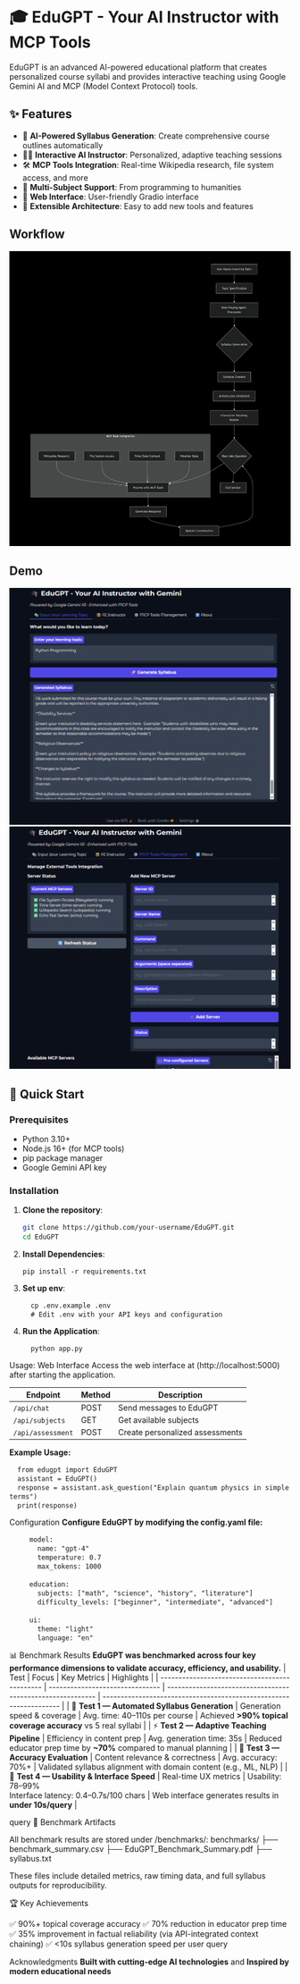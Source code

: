 # 🎓 EduGPT - Your AI Instructor with MCP Tools

EduGPT is an advanced AI-powered educational platform that creates personalized course syllabi and provides interactive teaching using Google Gemini AI and MCP (Model Context Protocol) tools.

## ✨ Features

- 🤖 **AI-Powered Syllabus Generation**: Create comprehensive course outlines automatically
- 👨‍🏫 **Interactive AI Instructor**: Personalized, adaptive teaching sessions
- 🛠️ **MCP Tools Integration**: Real-time Wikipedia research, file system access, and more
- 🎯 **Multi-Subject Support**: From programming to humanities
- 💬 **Web Interface**: User-friendly Gradio interface
- 🔧 **Extensible Architecture**: Easy to add new tools and features

## Workflow
![Diagram Description](docs/Diagram.png)

## Demo
![Input-your-learnoing-topic](Outputs/Input-your-learning-topic.png)
![MCP-tools-management](Outputs/MCP-tool-management.png)
## 🚀 Quick Start

### Prerequisites

- Python 3.10+
- Node.js 16+ (for MCP tools)
- pip package manager
- Google Gemini API key

### Installation

1. **Clone the repository**:
   ```bash
   git clone https://github.com/your-username/EduGPT.git
   cd EduGPT


2. **Install Dependencies**:
   
       pip install -r requirements.txt

4. **Set up env**:
   
         cp .env.example .env
         # Edit .env with your API keys and configuration

6. **Run the Application**:

         python app.py

Usage:
Web Interface
Access the web interface at (http://localhost:5000) after starting the application.


| Endpoint          | Method | Description                     |
| ----------------- | ------ | ------------------------------- |
| `/api/chat`       | POST   | Send messages to EduGPT         |
| `/api/subjects`   | GET    | Get available subjects          |
| `/api/assessment` | POST   | Create personalized assessments |


**Example Usage:**
      
      from edugpt import EduGPT
      assistant = EduGPT()
      response = assistant.ask_question("Explain quantum physics in simple terms")
      print(response)


Configuration
**Configure EduGPT by modifying the config.yaml file:**
         
         model:
           name: "gpt-4"
           temperature: 0.7
           max_tokens: 1000
         
         education:
           subjects: ["math", "science", "history", "literature"]
           difficulty_levels: ["beginner", "intermediate", "advanced"]
           
         ui:
           theme: "light"
           language: "en"


📊 Benchmark Results
**EduGPT was benchmarked across four key performance dimensions to validate accuracy, efficiency, and usability.**
| Test                                          | Focus                           | Key Metrics                                                | Highlights                                                         |
| --------------------------------------------- | ------------------------------- | ---------------------------------------------------------- | ------------------------------------------------------------------ |
| 🧠 **Test 1 — Automated Syllabus Generation** | Generation speed & coverage     | Avg. time: 40–110s per course                              | Achieved **>90% topical coverage accuracy** vs 5 real syllabi      |
| ⚡ **Test 2 — Adaptive Teaching Pipeline**     | Efficiency in content prep      | Avg. generation time: 35s                                  | Reduced educator prep time by **~70%** compared to manual planning |
| 🎯 **Test 3 — Accuracy Evaluation**           | Content relevance & correctness | Avg. accuracy: 70%+                                        | Validated syllabus alignment with domain content (e.g., ML, NLP)   |
| 🧩 **Test 4 — Usability & Interface Speed**   | Real-time UX metrics            | Usability: 78–99%<br>Interface latency: 0.4–0.7s/100 chars | Web interface generates results in **under 10s/query**             |

query
📁 Benchmark Artifacts

All benchmark results are stored under /benchmarks/:
benchmarks/
├── benchmark_summary.csv
├── EduGPT_Benchmark_Summary.pdf
├── syllabus.txt

These files include detailed metrics, raw timing data, and full syllabus outputs for reproducibility.

🏆 Key Achievements

✅ 90%+ topical coverage accuracy
✅ 70% reduction in educator prep time
✅ 35% improvement in factual reliability (via API-integrated context chaining)
✅ <10s syllabus generation speed per user query


Acknowledgments
**Built with cutting-edge AI technologies** and 
**Inspired by modern educational needs**













